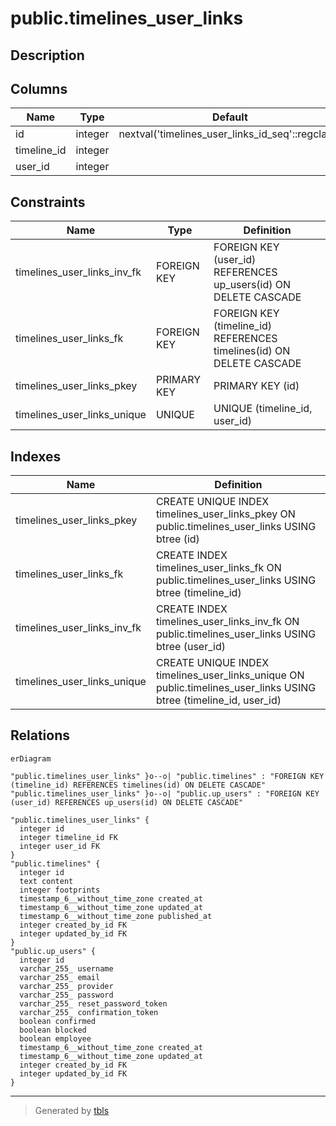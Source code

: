 # public.timelines_user_links

## Description

## Columns

| Name | Type | Default | Nullable | Children | Parents | Comment |
| ---- | ---- | ------- | -------- | -------- | ------- | ------- |
| id | integer | nextval('timelines_user_links_id_seq'::regclass) | false |  |  |  |
| timeline_id | integer |  | true |  | [public.timelines](public.timelines.md) |  |
| user_id | integer |  | true |  | [public.up_users](public.up_users.md) |  |

## Constraints

| Name | Type | Definition |
| ---- | ---- | ---------- |
| timelines_user_links_inv_fk | FOREIGN KEY | FOREIGN KEY (user_id) REFERENCES up_users(id) ON DELETE CASCADE |
| timelines_user_links_fk | FOREIGN KEY | FOREIGN KEY (timeline_id) REFERENCES timelines(id) ON DELETE CASCADE |
| timelines_user_links_pkey | PRIMARY KEY | PRIMARY KEY (id) |
| timelines_user_links_unique | UNIQUE | UNIQUE (timeline_id, user_id) |

## Indexes

| Name | Definition |
| ---- | ---------- |
| timelines_user_links_pkey | CREATE UNIQUE INDEX timelines_user_links_pkey ON public.timelines_user_links USING btree (id) |
| timelines_user_links_fk | CREATE INDEX timelines_user_links_fk ON public.timelines_user_links USING btree (timeline_id) |
| timelines_user_links_inv_fk | CREATE INDEX timelines_user_links_inv_fk ON public.timelines_user_links USING btree (user_id) |
| timelines_user_links_unique | CREATE UNIQUE INDEX timelines_user_links_unique ON public.timelines_user_links USING btree (timeline_id, user_id) |

## Relations

```mermaid
erDiagram

"public.timelines_user_links" }o--o| "public.timelines" : "FOREIGN KEY (timeline_id) REFERENCES timelines(id) ON DELETE CASCADE"
"public.timelines_user_links" }o--o| "public.up_users" : "FOREIGN KEY (user_id) REFERENCES up_users(id) ON DELETE CASCADE"

"public.timelines_user_links" {
  integer id
  integer timeline_id FK
  integer user_id FK
}
"public.timelines" {
  integer id
  text content
  integer footprints
  timestamp_6__without_time_zone created_at
  timestamp_6__without_time_zone updated_at
  timestamp_6__without_time_zone published_at
  integer created_by_id FK
  integer updated_by_id FK
}
"public.up_users" {
  integer id
  varchar_255_ username
  varchar_255_ email
  varchar_255_ provider
  varchar_255_ password
  varchar_255_ reset_password_token
  varchar_255_ confirmation_token
  boolean confirmed
  boolean blocked
  boolean employee
  timestamp_6__without_time_zone created_at
  timestamp_6__without_time_zone updated_at
  integer created_by_id FK
  integer updated_by_id FK
}
```

---

> Generated by [tbls](https://github.com/k1LoW/tbls)
